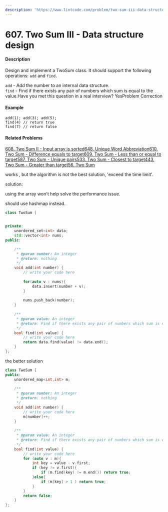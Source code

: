 ```yaml
---
description: 'https://www.lintcode.com/problem/two-sum-iii-data-structure-design/description'
---
```


# 607. Two Sum III - Data structure design



#### Description

Design and implement a TwoSum class. It should support the following operations: `add` and `find`.

`add` - Add the number to an internal data structure.  
`find` - Find if there exists any pair of numbers which sum is equal to the value.Have you met this question in a real interview?  YesProblem Correction

#### Example

```text
add(1); add(3); add(5);
find(4) // return true
find(7) // return false
```

#### Related Problems

[608. Two Sum II - Input array is sorted](https://www.lintcode.com/problem/two-sum-ii-input-array-is-sorted)[648. Unique Word Abbreviation](https://www.lintcode.com/problem/unique-word-abbreviation)[610. Two Sum - Difference equals to target](https://www.lintcode.com/problem/two-sum-difference-equals-to-target)[609. Two Sum - Less than or equal to target](https://www.lintcode.com/problem/two-sum-less-than-or-equal-to-target)[587. Two Sum - Unique pairs](https://www.lintcode.com/problem/two-sum-unique-pairs)[533. Two Sum - Closest to target](https://www.lintcode.com/problem/two-sum-closest-to-target)[443. Two Sum - Greater than target](https://www.lintcode.com/problem/two-sum-greater-than-target)[56. Two Sum](https://www.lintcode.com/problem/two-sum)



works , but the algorithm is not the best solution, 'exceed the time limit'.

solution:

using the array won't help solve the performance issue. 

should use hashmap instead.



```cpp
class TwoSum {


private:
    unordered_set<int> data;
    std::vector<int> nums;
public:

    /**
     * @param number: An integer
     * @return: nothing
     */
    void add(int number) {
        // write your code here
        
        for(auto v : nums){
            data.insert(number + v);
        }
        
        nums.push_back(number);
    }
    
    /**
     * @param value: An integer
     * @return: Find if there exists any pair of numbers which sum is equal to the value.
     */
    bool find(int value) {
        // write your code here
        return data.find(value) != data.end();
    }
};
```

the better solution

```cpp
class TwoSum {
public:
    unordered_map<int,int> m;
    
    /**
     * @param number: An integer
     * @return: nothing
     */
    void add(int number) {
        // write your code here
        m[number]++;
    }
    
    /**
     * @param value: An integer
     * @return: Find if there exists any pair of numbers which sum is equal to the value.
     */
    bool find(int value) {
        // write your code here
        for (auto v : m){
            int key = value - v.first;
            if (key != v.first){
                if (m.find(key) != m.end()) return true;
            }else{
                if (m[key] > 1 ) return true;   
            }
        }
        return false;
    }
};
```





